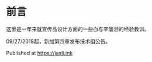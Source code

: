 # 前言  

这里是一年来就宣传品设计方面的一些血与辛酸泪的经验教训。  

09/27/2018起，新加第四章发布技术组公告。  

Published at https://jasli.ink  